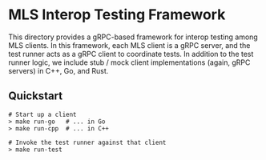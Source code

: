 # MLS Interop Testing Framework

This directory provides a gRPC-based framework for interop testing among MLS
clients.  In this framework, each MLS client is a gRPC server, and the test
runner acts as a gRPC client to coordinate tests.  In addition to the test
runner logic, we include stub / mock client implementations (again, gRPC
servers) in C++, Go, and Rust.

## Quickstart

```
# Start up a client
> make run-go   # ... in Go
> make run-cpp  # ... in C++

# Invoke the test runner against that client
> make run-test
```
